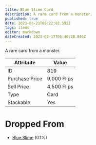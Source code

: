 ```yaml
---
title: Blue Slime Card
description: A rare card from a monster.
published: true
date: 2023-08-21T05:22:02.592Z
tags: items
editor: markdown
dateCreated: 2023-02-17T06:40:28.846Z
---
```


A rare card from a monster.

|Attribute|Value|
|-|-|
|ID|819|
|Purchase Price|9,000 Flips|
|Sell Price|4,500 Flips|
|Type|Card|
|Stackable|Yes|


# Dropped From
 * [Blue Slime](/monsters/blue-slime) (0.1%)
